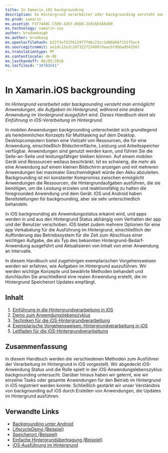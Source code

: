 ```yaml
---
title: In Xamarin.iOS backgrounding
description: Im Hintergrund verarbeitet oder backgrounding versteht man ermöglicht Anwendungen, die Aufgaben im Hintergrund, während eine andere Anwendung im Vordergrund ausgeführt wird. Dieses Handbuch dient als Einführung in iOS-Verarbeitung im Hintergrund.
ms.prod: xamarin
ms.assetid: F377440C-C5D9-4267-85D8-2C816E3A0300
ms.technology: xamarin-ios
author: bradumbaugh
ms.author: brumbaug
ms.openlocfilehash: b22f3ef3276129f7f46c23cc1d06666f151f5ac4
ms.sourcegitcommit: ea1dc12a3c2d7322f234997daacbfdb6ad542507
ms.translationtype: MT
ms.contentlocale: de-DE
ms.lasthandoff: 06/05/2018
ms.locfileid: "34783541"
---
```

# <a name="backgrounding-in-xamarinios"></a>In Xamarin.iOS backgrounding

_Im Hintergrund verarbeitet oder backgrounding versteht man ermöglicht Anwendungen, die Aufgaben im Hintergrund, während eine andere Anwendung im Vordergrund ausgeführt wird. Dieses Handbuch dient als Einführung in iOS-Verarbeitung im Hintergrund._

In mobilen Anwendungen backgrounding unterscheidet sich grundlegend als herkömmlichen Konzepts für Multitasking auf dem Desktop. Desktopcomputern bieten eine Vielzahl von Ressourcen, die für eine Anwendung, einschließlich Bildschirmfläche, Leistung und Arbeitsspeicher verfügbar. Anwendungen sind genutzt werden kann, und führen Sie die Seite-an-Seite und leistungsfähiger bleiben können. Auf einem mobilen Gerät sind Ressourcen weitaus beschränkt. Ist es schwierig, die mehr als eine Anwendung auf einem kleinen Bildschirm anzeigen und mit mehreren Anwendungen bei maximaler Geschwindigkeit würde den Akku abzuleiten. Backgrounding ist ein konstanter Kompromiss zwischen ermöglicht Anwendungen die Ressourcen, die Hintergrundaufgaben ausführen, die sie benötigen, um die Leistung erzielen und reaktionsfähig zu halten die foregrounded Anwendung und dem Gerät. IOS und Android haben Bereitstellungen für backgrounding, aber sie sehr unterschiedlich behandeln.

In iOS backgrounding als Anwendungsstatus erkannt wird, und apps werden in und aus den Hintergrund Status abhängig vom Verhalten der app und der Benutzer verschoben. iOS bietet zudem mehrere Optionen für eine app Verkabelung für die Ausführung im Hintergrund, einschließlich der Aufforderung das Betriebssystem für die Zeit zum Abschluss einer wichtigen Aufgabe, die als Typ des bekannten Hintergrund-Bedarf-Anwendung ausgeführt und Aktualisieren von Inhalt von einer Anwendung an Intervalle.

In diesem Handbuch und zugehörigen exemplarischen Vorgehensweisen werden wir erfahren, wie Aufgaben im Hintergrund auszuführen. Wir werden wichtige Konzepte und bewährte Methoden behandelt und durchlaufen Sie anschließend eine realen Anwendung erstellt, die im Hintergrund Speicherort Updates empfängt.

## <a name="contents"></a>Inhalt

1.  [Einführung in die Hintergrundverarbeitung in iOS](~/ios/app-fundamentals/backgrounding/introduction-to-backgrounding-in-ios.md)
1.  [Demo zum Anwendungslebenszyklus](~/ios/app-fundamentals/backgrounding/application-lifecycle-demo.md)
1.  [Techniken für die iOS-Hintergrundverarbeitung](~/ios/app-fundamentals/backgrounding/ios-backgrounding-techniques/index.md)
1.  [Exemplarische Vorgehensweisen: Hintergrundverarbeitung in iOS](~/ios/app-fundamentals/backgrounding/ios-backgrounding-walkthroughs/index.md)
1.  [Leitfaden für die iOS-Hintergrundverarbeitung](~/ios/app-fundamentals/backgrounding/ios-backgrounding-guidance.md)

## <a name="summary"></a>Zusammenfassung

In diesem Handbuch werden die verschiedenen Methoden zum Ausführen der Verarbeitung im Hintergrund in iOS vorgestellt. Wir abgedeckt iOS-Anwendung Status und die Rolle spielt in der iOS-Anwendungslebenszyklus backgrounding untersucht. Darüber hinaus haben wir gelernt, wie wir einzelne Tasks oder gesamte Anwendungen für den Betrieb im Hintergrund in iOS registriert werden konnte. Schließlich gestärkt wir unser Verständnis von backgrounding auf iOS durch Erstellen von Anwendungen, die Updates im Hintergrund ausführen.



## <a name="related-links"></a>Verwandte Links

- [Backgrounding unter Android](~/android/app-fundamentals/services/index.md)
- [LifecycleDemo (Beispiel)](https://developer.xamarin.com/samples/monotouch/LifecycleDemo/)
- [Speicherort (Beispiel)](https://developer.xamarin.com/samples/monotouch/Location/)
- [Einfache Hintergrundübertragung (Beispiel)](https://developer.xamarin.com/samples/monotouch/SimpleBackgroundTransfer/)
- [iOS-Ausführung im Hintergrund](https://developer.apple.com/library/ios/documentation/iPhone/Conceptual/iPhoneOSProgrammingGuide/BackgroundExecution/BackgroundExecution.html)
